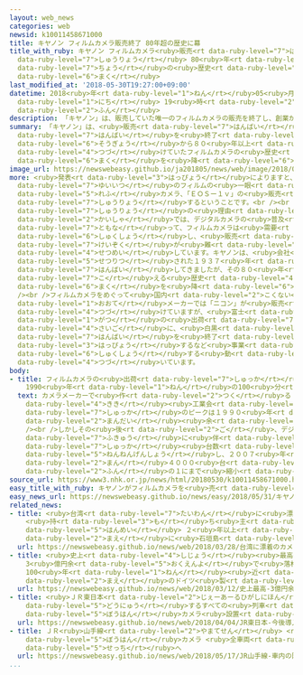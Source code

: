 ```yaml
---
layout: web_news
categories: web
newsid: k10011458671000
title: キヤノン フィルムカメラ販売終了 80年超の歴史に幕
title_with_ruby: キヤノン フィルムカメラ<ruby>販売<rt data-ruby-level="7">はんばい</rt></ruby><ruby>終了<rt
  data-ruby-level="7">しゅうりょう</rt></ruby> 80<ruby>年<rt data-ruby-level="1">ねん</rt></ruby><ruby>超<rt
  data-ruby-level="7">ちょう</rt></ruby>の<ruby>歴史<rt data-ruby-level="4">れきし</rt></ruby>に<ruby>幕<rt
  data-ruby-level="6">まく</rt></ruby>
last_modified_at: '2018-05-30T19:27:00+09:00'
datetime: 2018<ruby>年<rt data-ruby-level="1">ねん</rt></ruby>05<ruby>月<rt data-ruby-level="1">がつ</rt></ruby>30<ruby>日<rt
  data-ruby-level="1">にち</rt></ruby> 19<ruby>時<rt data-ruby-level="2">じ</rt></ruby>27<ruby>分<rt
  data-ruby-level="2">ふん</rt></ruby>
description: 「キヤノン」は、販売していた唯一のフィルムカメラの販売を終了し、創業から８０年以上続けていたフィルムカメラの歴史に幕を降ろすことになりました。
summary: 「キヤノン」は、<ruby>販売<rt data-ruby-level="7">はんばい</rt></ruby>していた<ruby>唯一<rt data-ruby-level="7">ゆいいつ</rt></ruby>のフィルムカメラの<ruby>販売<rt
  data-ruby-level="7">はんばい</rt></ruby>を<ruby>終了<rt data-ruby-level="7">しゅうりょう</rt></ruby>し、<ruby>創業<rt
  data-ruby-level="6">そうぎょう</rt></ruby>から８０<ruby>年以上<rt data-ruby-level="4">ねんいじょう</rt></ruby><ruby>続<rt
  data-ruby-level="4">つづ</rt></ruby>けていたフィルムカメラの<ruby>歴史<rt data-ruby-level="4">れきし</rt></ruby>に<ruby>幕<rt
  data-ruby-level="6">まく</rt></ruby>を<ruby>降<rt data-ruby-level="6">お</rt></ruby>ろすことになりました。
image_url: https://newswebeasy.github.io/ja201805/news/web/image/2018/05/30/K10011458671_1805302002_1805302006_01_02.jpg
more: <ruby>発表<rt data-ruby-level="3">はっぴょう</rt></ruby>によりますと、キヤノンは、<ruby>会社<rt data-ruby-level="2">かいしゃ</rt></ruby>で<ruby>唯一<rt
  data-ruby-level="7">ゆいいつ</rt></ruby>のフィルムの<ruby>一眼<rt data-ruby-level="5">いちがん</rt></ruby><ruby>レフ<rt
  data-ruby-level="5">れふ</rt></ruby>カメラ、「ＥＯＳー１ｖ」の<ruby>販売<rt data-ruby-level="7">はんばい</rt></ruby>を<ruby>終了<rt
  data-ruby-level="7">しゅうりょう</rt></ruby>するということです。<br /><br /><ruby>販売<rt data-ruby-level="7">はんばい</rt></ruby><ruby>終了<rt
  data-ruby-level="7">しゅうりょう</rt></ruby>の<ruby>理由<rt data-ruby-level="3">りゆう</rt></ruby>について、<ruby>会社<rt
  data-ruby-level="2">かいしゃ</rt></ruby>では、デジタルカメラの<ruby>普及<rt data-ruby-level="7">ふきゅう</rt></ruby>に<ruby>伴<rt
  data-ruby-level="7">ともな</rt></ruby>って、フィルムカメラは<ruby>需要<rt data-ruby-level="7">じゅよう</rt></ruby>が<ruby>縮小<rt
  data-ruby-level="6">しゅくしょう</rt></ruby>し、<ruby>販売<rt data-ruby-level="7">はんばい</rt></ruby>の<ruby>継続<rt
  data-ruby-level="7">けいぞく</rt></ruby>が<ruby>難<rt data-ruby-level="6">むずか</rt></ruby>しくなったためと<ruby>説明<rt
  data-ruby-level="4">せつめい</rt></ruby>しています。キヤノンは、<ruby>会社<rt data-ruby-level="2">かいしゃ</rt></ruby>が<ruby>設立<rt
  data-ruby-level="5">せつりつ</rt></ruby>された１９３７<ruby>年<rt data-ruby-level="1">ねん</rt></ruby>からフィルムカメラを<ruby>販売<rt
  data-ruby-level="7">はんばい</rt></ruby>してきましたが、その８０<ruby>年<rt data-ruby-level="1">ねん</rt></ruby>を<ruby>超<rt
  data-ruby-level="7">こ</rt></ruby>える<ruby>歴史<rt data-ruby-level="4">れきし</rt></ruby>に<ruby>幕<rt
  data-ruby-level="6">まく</rt></ruby>を<ruby>降<rt data-ruby-level="6">お</rt></ruby>ろすことになりました。<br
  /><br />フィルムカメラをめぐって<ruby>国内<rt data-ruby-level="2">こくない</rt></ruby>の<ruby>大手<rt
  data-ruby-level="1">おおて</rt></ruby>メーカーでは「ニコン」が<ruby>販売<rt data-ruby-level="7">はんばい</rt></ruby>を<ruby>続<rt
  data-ruby-level="4">つづ</rt></ruby>けていますが、<ruby>富士<rt data-ruby-level="5">ふじ</rt></ruby>フイルムが、ことし１０<ruby>月<rt
  data-ruby-level="1">がつ</rt></ruby>の<ruby>出荷<rt data-ruby-level="7">しゅっか</rt></ruby>を<ruby>最後<rt
  data-ruby-level="4">さいご</rt></ruby>に、<ruby>白黒<rt data-ruby-level="2">しろくろ</rt></ruby>フィルムの<ruby>販売<rt
  data-ruby-level="7">はんばい</rt></ruby>を<ruby>終了<rt data-ruby-level="7">しゅうりょう</rt></ruby>すると<ruby>発表<rt
  data-ruby-level="3">はっぴょう</rt></ruby>するなど<ruby>事業<rt data-ruby-level="3">じぎょう</rt></ruby>を<ruby>縮小<rt
  data-ruby-level="6">しゅくしょう</rt></ruby>する<ruby>動<rt data-ruby-level="3">うご</rt></ruby>きが<ruby>続<rt
  data-ruby-level="4">つづ</rt></ruby>いています。
body:
- title: フィルムカメラの<ruby>出荷<rt data-ruby-level="7">しゅっか</rt></ruby><ruby>台数<rt data-ruby-level="2">だいすう</rt></ruby>
    1990<ruby>年<rt data-ruby-level="1">ねん</rt></ruby>の100<ruby>分<rt data-ruby-level="2">ふん</rt></ruby>の１
  text: カメラメーカーで<ruby>作<rt data-ruby-level="2">つく</rt></ruby>る「カメラ<ruby>映像<rt data-ruby-level="6">えいぞう</rt></ruby><ruby>機器<rt
    data-ruby-level="4">きき</rt></ruby><ruby>工業会<rt data-ruby-level="3">こうぎょうかい</rt></ruby>」によりますと、フィルムカメラの<ruby>出荷<rt
    data-ruby-level="7">しゅっか</rt></ruby>のピークは１９９０<ruby>年<rt data-ruby-level="1">ねん</rt></ruby>の５３８<ruby>万台<rt
    data-ruby-level="2">まんだい</rt></ruby><ruby>余<rt data-ruby-level="5">あま</rt></ruby>りでした。<br
    /><br />しかしその<ruby>後<rt data-ruby-level="2">ご</rt></ruby>、デジタルカメラの<ruby>普及<rt
    data-ruby-level="7">ふきゅう</rt></ruby>に<ruby>伴<rt data-ruby-level="7">ともな</rt></ruby>ってフィルムカメラの<ruby>出荷<rt
    data-ruby-level="7">しゅっか</rt></ruby><ruby>台数<rt data-ruby-level="2">だいすう</rt></ruby>は<ruby>年々減少<rt
    data-ruby-level="5">ねんねんげんしょう</rt></ruby>し、２００７<ruby>年<rt data-ruby-level="1">ねん</rt></ruby>には５<ruby>万<rt
    data-ruby-level="2">まん</rt></ruby>４０００<ruby>台<rt data-ruby-level="2">だい</rt></ruby>とおよそ１００<ruby>分<rt
    data-ruby-level="2">ふん</rt></ruby>の１にまで<ruby>縮小<rt data-ruby-level="6">しゅくしょう</rt></ruby>していました。
source_url: https://www3.nhk.or.jp/news/html/20180530/k10011458671000.html
easy_title_with_ruby: キヤノンがフィルムカメラを<ruby>売<rt data-ruby-level="2">う</rt></ruby>ることをやめる
easy_news_url: https://newswebeasy.github.io/news/easy/2018/05/31/キヤノンがフィルムカメラを売ることをやめる
related_news:
- title: <ruby>台湾<rt data-ruby-level="7">たいわん</rt></ruby>に<ruby>漂着<rt data-ruby-level="7">ひょうちゃく</rt></ruby>のカメラ
    <ruby>持<rt data-ruby-level="3">も</rt></ruby>ち<ruby>主<rt data-ruby-level="3">ぬし</rt></ruby>が<ruby>判明<rt
    data-ruby-level="5">はんめい</rt></ruby> ２<ruby>年以上<rt data-ruby-level="4">ねんいじょう</rt></ruby><ruby>前<rt
    data-ruby-level="2">まえ</rt></ruby>に<ruby>石垣島<rt data-ruby-level="7">いしがきじま</rt></ruby>でなくす
  url: https://newswebeasy.github.io/news/web/2018/03/28/台湾に漂着のカメラ-持ち主が判明-2年以上前に石垣島でなくす
- title: <ruby>史上<rt data-ruby-level="4">しじょう</rt></ruby><ruby>最高<rt data-ruby-level="4">さいこう</rt></ruby>
    3<ruby>億円余<rt data-ruby-level="5">おくえんよ</rt></ruby>で<ruby>落札<rt data-ruby-level="4">らくさつ</rt></ruby>
    100<ruby>年<rt data-ruby-level="1">ねん</rt></ruby><ruby>近<rt data-ruby-level="2">ちか</rt></ruby>く<ruby>前<rt
    data-ruby-level="2">まえ</rt></ruby>のドイツ<ruby>製<rt data-ruby-level="5">せい</rt></ruby>カメラ
  url: https://newswebeasy.github.io/news/web/2018/03/12/史上最高-3億円余で落札-100年近く前のドイツ製カメラ
- title: <ruby>ＪＲ東日本<rt data-ruby-level="2">じぇーあーるひがしにほん</rt></ruby> <ruby>今後<rt data-ruby-level="2">こんご</rt></ruby><ruby>導入<rt
    data-ruby-level="5">どうにゅう</rt></ruby>するすべての<ruby>列車<rt data-ruby-level="3">れっしゃ</rt></ruby>に<ruby>防犯<rt
    data-ruby-level="5">ぼうはん</rt></ruby>カメラ<ruby>設置<rt data-ruby-level="5">せっち</rt></ruby>
  url: https://newswebeasy.github.io/news/web/2018/04/04/JR東日本-今後導入するすべての列車に防犯カメラ設置
- title: ＪＲ<ruby>山手線<rt data-ruby-level="2">やまてせん</rt></ruby> <ruby>車内<rt data-ruby-level="2">しゃない</rt></ruby>の<ruby>防犯<rt
    data-ruby-level="5">ぼうはん</rt></ruby>カメラ <ruby>全車両<rt data-ruby-level="3">ぜんしゃりょう</rt></ruby>に<ruby>設置<rt
    data-ruby-level="5">せっち</rt></ruby>へ
  url: https://newswebeasy.github.io/news/web/2018/05/17/JR山手線-車内の防犯カメラ-全車両に設置へ
...
```

